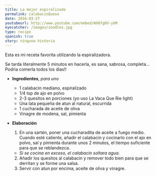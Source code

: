 ```yaml
---
title: La mejor espiralizada
permalink: calabacinQueso
date: 2016-03-27
youtubeurl: http://www.youtube.com/embed/WX87gOV-yhM
eyecatcher: /images/zoodles.jpg
type: recipe
spanish: true
story: ninguna historia
---
```


Esta es mi receta favorita utilizando la espiralizadora. 

Se tarda literalmente 5 minutos en hacerla, es sana, sabrosa, completa... Podria comerla todos los dias!!

* **Ingredientes**, _para uno_
  * 1 calabacin mediano, espiralizado
  * 1/4 tsp de ajo en polvo
  * 2-3 quesitos en porciones (yo uso La Vaca Que Rie light)
  * Una lata pequeña de atun al natural, escurrida
  * 1 cucharada de aceite de oliva
  * Vinagre de modena, sal, pimienta


* **Elaboración**
  1. En una sartén, poner una cucharadita de aceite a fuego medio. Cuando esté caliente, añadir el calabacin y cocinarlo con el ajo en polvo, sal y pimienta durante unos 2 minutos, el tiempo suficiente para que se reblandezca. 
   - _Si se cocina en exceso, el calabacin soltara agua._
  2. Añadir los quesitos al calabacin y remover todo bien para que se derritan y se forme una salsa. 
  3. Servir con atun por encima, aceite de oliva y vinagre. 


